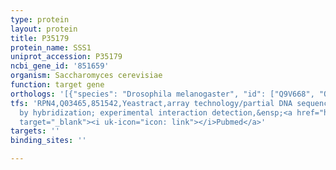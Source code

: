 ```yaml
---
type: protein
layout: protein
title: P35179
protein_name: SSS1
uniprot_accession: P35179
ncbi_gene_id: '851659'
organism: Saccharomyces cerevisiae
function: target gene
orthologs: '[{"species": "Drosophila melanogaster", "id": ["Q9V668", "Q9VWE9"]}, {"species": "Caenorhabditis elegans", "id": ["Q19967"]}, {"species": "Homo sapiens", "id": ["<a href=\"/protein/p60059\">P60059</a>"]}, {"species": "Mus musculus", "id": ["P60060"]}, {"species": "Rattus norvegicus", "id": ["B5DEL7", "A0A0G2K7E7", "Q6TXH4"]}]'
tfs: 'RPN4,Q03465,851542,Yeastract,array technology/partial DNA sequence identification
  by hybridization; experimental interaction detection,&ensp;<a href="https://www.ncbi.nlm.nih.gov/pubmed/?term=21931558%5Buid%5D+OR+18627600%5Buid%5D+OR+24170807%5Buid%5D"
  target="_blank"><i uk-icon="icon: link"></i>Pubmed</a>'
targets: ''
binding_sites: ''

---
```

